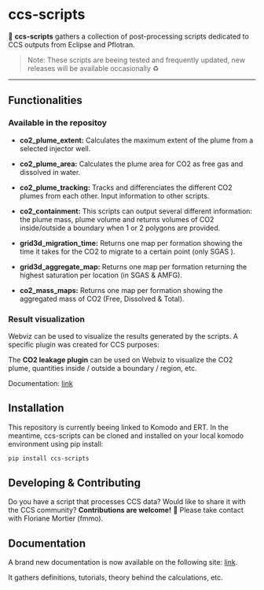 # ccs-scripts

:scroll: **ccs-scripts** gathers a collection of post-processing scripts dedicated to CCS outputs from Eclipse and Pflotran.

>Note: These scripts are beeing tested and frequently updated, new releases will be available occasionally :recycle:


---
## Functionalities

### Available in the repositoy

- **co2_plume_extent:** Calculates the maximum extent of the plume from a selected injector well. 

- **co2_plume_area:** Calculates the plume area for CO2 as free gas and dissolved in water.

- **co2_plume_tracking:** Tracks and differenciates the different CO2 plumes from each other. Input information to other scripts.

- **co2_containment:** This scripts can output several different information: the plume mass, plume volume and returns volumes of CO2 inside/outside a boundary when 1 or 2 polygons are provided. 

- **grid3d_migration_time:** Returns one map per formation showing the time it takes for the CO2 to migrate to a certain point (only SGAS ).

- **grid3d_aggregate_map:** Returns one map per formation returning the highest saturation per location (in SGAS & AMFG).

- **co2_mass_maps:** Returns one map per formation showing the aggregated mass of CO2 (Free, Dissolved & Total).

### Result visualization
Webviz can be used to visualize the results generated by the scripts. A specific plugin was created for CCS purposes: 

The **CO2 leakage plugin** can be used on Webviz to visualize the CO2 plume, quantities inside / outside a boundary / region, etc. 

Documentation: [link](https://equinor.github.io/webviz-subsurface/#/webviz-subsurface?id=co2leakage)



## Installation 

This repository is currently beeing linked to Komodo and ERT. In the meantime, ccs-scripts can be cloned and installed on your local komodo environment using pip install:

```sh
pip install ccs-scripts
```

## Developing & Contributing

Do you have a script that processes CCS data? Would like to share it with the CCS community? **Contributions are welcome!** :star_struck: Please take contact with Floriane Mortier (fmmo).

## Documentation

A brand new documentation is now available on the following site: [link](https://fmu-for-ccs.radix.equinor.com). 

It gathers definitions, tutorials, theory behind the calculations, etc. 
